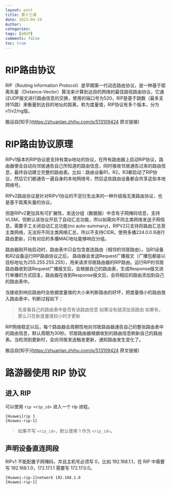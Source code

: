 ```yaml
---
layout: post
title: 第十三课
date: 2023-04-19
Author: 
categories: 
tags: [eNSP]
comments: false
toc: true
---
```


# RIP路由协议

RIP（Routing information Protocol）是早期第一代动态路由协议，是一种基于距离矢量（Distance-Vector）算法来计算到达目的网络的最佳路径路由协议，它通过UDP报文进行路由信息的交换，使用的端口号为520，RIP是基于跳数（最多支持15跳）来衡量到达目的地址的距离，称为度量值，RIP协议有多个版本，分为v1/v2/ng版。

搬运自[知乎](https://zhuanlan.zhihu.com/p/513109424 原文链接)

# RIP路由协议原理

RIPv1版本的RIP协议是支持有类ip地址的协议，在所有路由器上启动RIP协议，路由器便会自动向邻居通告自己所知道的路由信息，同时接收邻居通告过来的路由信息，最终自动建立完整的路由表。比如：路由设备R1，R2，R3都启动了RIP协议，然后它们都通告一遍自身的本地网络号，然后这些路由设备都会共享这些本地网络号。

RIPv2路由协议是针对RIPv1协议的不足衍生出来的一种升级版无类路由协议，也是基于距离矢量的协议。

但是RIPv2更加具有可扩展性，发送分组（数据报）中含有子网掩码信息，支持VLSM，但默认该协议开启了自动汇总功能，所以如需向不同主类网络发送子网信息，需要手工关闭自动汇总功能(no auto-summary)，RIPV2只支持将路由汇总至主类网络，无法将不同主类网络汇总，所以不支持CIDR。使用多播224.0.0.9进行路由更新，只有对应的多播MAC地址能够响应分组。

路由器刚开始启动时，路由表中只会包含直连路由（相邻的邻居路由）。当R1设备和R2设备运行RIP路由协议之后， 路由器会发送Request广播报文（广播包都是以目标地址为255.255.255.255），用来请求邻居路由器的RIP路由。运行RIP的邻居路由器收到该Request广播报文后，会根据自己的路由表，生成Response报文进行单播的方式回复。路由器在收到Response报文后，会将相应的路由添加到自己的路由表中。

当接收到响应路由时会依据度量值的大小来判断路由的好坏，把度量值小的路由放入路由表中，判断过程如下：

> 先查看自己的路由表中是否有该路由信息
> 如果没有就添加该路由
> 如果有，那么只在新度量值较小时才更新

RIP网络稳定以后，每个路由器会周期性地向邻居路由器通告自己的整张路由表中的路由信息，默认周期为30秒。邻居路由器根据收到的路由信息刷新自己的路由表。当检测到更新时，会向邻居发送触发更新，通知路由发生变化了。

搬运自[知乎](https://zhuanlan.zhihu.com/p/513109424 原文链接)

# 路游器使用 RIP 协议

## 进入 RIP

可以使用 `rip <rip_id>` 进入一个 rip 进程。

```shell
[Huawei]rip 1
[Huawei-rip-1]
```

> 如果不写 `<rip_id>`，默认使用 1 作为 `<rip_id>`。

## 声明设备直连网段

RIPv1 不能配置子网掩码，并且主机号必须写 0，比如 192.168.1.1，在 RIP 中需要写 192.168.1.0，172.17.1.1 需要写 172.17.0.0。

```shell
[Huawei-rip-1]network 192.168.1.0
[Huawei-rip-1]
```
